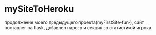 # mySiteToHeroku
продолжение моего предыдущего проекта(myFirstSite-fun-), сайт поставлен на flask, добавлен парсер и секция со статистикой игрока

